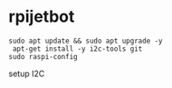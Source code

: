 # rpijetbot

```
sudo apt update && sudo apt upgrade -y
 apt-get install -y i2c-tools git
sudo raspi-config
```

setup I2C
